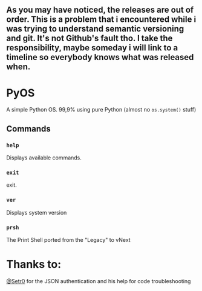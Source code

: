 ## As you may have noticed, the releases are out of order. This is a problem that i encountered while i was trying to understand semantic versioning and git. It's not Github's fault tho. I take the responsibility, maybe someday i will link to a timeline so everybody knows what was released when.

# PyOS
A simple Python OS. 99,9% using pure Python (almost no `os.system()` stuff)

## Commands

### `help`

Displays available commands.

### `exit`

exit.

### `ver`

Displays system version

### `prsh`

The Print Shell ported from the "Legacy" to vNext

# Thanks to:

[@Setr0](https://github.com/Setr0) for the JSON authentication and his help for code troubleshooting
